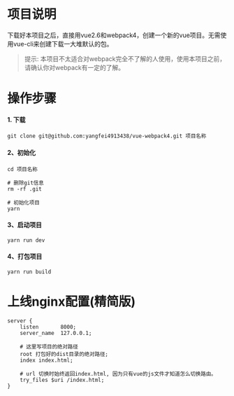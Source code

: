 # 项目说明
下载好本项目之后，直接用vue2.6和webpack4，创建一个新的vue项目。无需使用vue-cli来创建下载一大堆默认的包。

> 提示: 本项目不太适合对webpack完全不了解的人使用，使用本项目之前，请确认你对webpack有一定的了解。

# 操作步骤

#### 1. 下载

`git clone git@github.com:yangfei4913438/vue-webpack4.git 项目名称`

#### 2、初始化

```shell
cd 项目名称

# 删除git信息
rm -rf .git

# 初始化项目
yarn
```

#### 3、启动项目

`yarn run dev`

#### 4、打包项目

`yarn run build`

# 上线nginx配置(精简版)
```shell
server {
    listen       8000;
    server_name  127.0.0.1;

    # 这里写项目的绝对路径
    root 打包好的dist目录的绝对路径;
    index index.html;

    # url 切换时始终返回index.html, 因为只有vue的js文件才知道怎么切换路由。
    try_files $uri /index.html;
}
```
